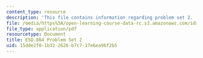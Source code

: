 ```yaml
---
content_type: resource
description: 'This file contains information regarding problem set 2. '
file: /media/https%3A/open-learning-course-data-rc.s3.amazonaws.com/ids-410j-modeling-and-assessment-for-policy-spring-2013/15dde2f01b322626b7c717e6ea96f2b5_MITESD_864S13_PS2.pdf
file_type: application/pdf
resourcetype: Document
title: ESD.864 Problem Set 2
uid: 15dde2f0-1b32-2626-b7c7-17e6ea96f2b5
---
```

